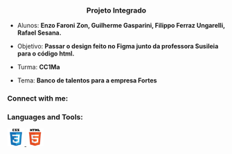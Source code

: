 <h3 align="center">Projeto Integrado</h3>

- Alunos: **Enzo Faroni Zon, Guilherme Gasparini, Filippo Ferraz Ungarelli, Rafael Sesana.**

- Objetivo: **Passar o design feito no Figma junto da professora Susileia para o código html.**

- Turma: **CC1Ma**

- Tema: **Banco de talentos para a empresa Fortes**

<h3 align="left">Connect with me:</h3>
<p align="left">
</p>

<h3 align="left">Languages and Tools:</h3>
<p align="left"> <a href="https://www.w3schools.com/css/" target="_blank" rel="noreferrer"> <img src="https://raw.githubusercontent.com/devicons/devicon/master/icons/css3/css3-original-wordmark.svg" alt="css3" width="40" height="40"/> </a> <a href="https://www.w3.org/html/" target="_blank" rel="noreferrer"> <img src="https://raw.githubusercontent.com/devicons/devicon/master/icons/html5/html5-original-wordmark.svg" alt="html5" width="40" height="40"/> </a> </p>
